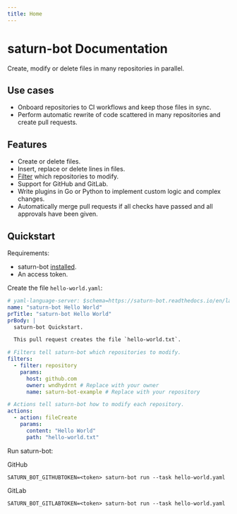 ```yaml
---
title: Home
---
```


# saturn-bot Documentation

Create, modify or delete files in many repositories in parallel.

## Use cases

- Onboard repositories to CI workflows and keep those files in sync.
- Perform automatic rewrite of code scattered in many repositories and create pull requests.

## Features

- Create or delete files.
- Insert, replace or delete lines in files.
- [Filter](task/filters/index.md) which repositories to modify.
- Support for GitHub and GitLab.
- Write plugins in Go or Python to implement custom logic and complex changes.
- Automatically merge pull requests if all checks have passed and all approvals have been given.

## Quickstart

Requirements:

- saturn-bot [installed](installation.md).
- An access token.

Create the file `hello-world.yaml`:

```yaml title="hello-world.yaml"
# yaml-language-server: $schema=https://saturn-bot.readthedocs.io/en/latest/schemas/task.schema.json
name: "saturn-bot Hello World"
prTitle: "saturn-bot Hello World"
prBody: |
  saturn-bot Quickstart.

  This pull request creates the file `hello-world.txt`.

# Filters tell saturn-bot which repositories to modify.
filters:
  - filter: repository
    params:
      host: github.com
      owner: wndhydrnt # Replace with your owner
      name: saturn-bot-example # Replace with your repository

# Actions tell saturn-bot how to modify each repository.
actions:
  - action: fileCreate
    params:
      content: "Hello World"
      path: "hello-world.txt"
```

Run saturn-bot:

GitHub

```shell
SATURN_BOT_GITHUBTOKEN=<token> saturn-bot run --task hello-world.yaml
```

GitLab

```shell
SATURN_BOT_GITLABTOKEN=<token> saturn-bot run --task hello-world.yaml
```
